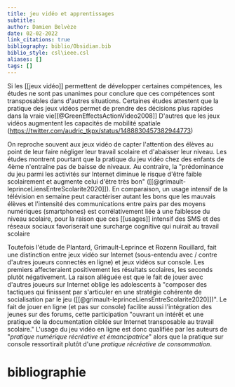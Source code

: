 ```yaml
---
title: jeu vidéo et apprentissages
subtitle:
author: Damien Belvèze
date: 02-02-2022
link_citations: true
bibliography: biblio/Obsidian.bib
biblio_style: csl\ieee.csl
aliases: []
tags: []
---
```




Si les [[jeux vidéo]] permettent de développer certaines compétences, les études ne sont pas unanimes pour conclure que ces compétences sont transposables dans d'autres situations. Certaines études attestent que la pratique des jeux vidéos permet de prendre des décisions plus rapides dans la vraie vie[[@GreenEffectsActionVideo2008]]
D'autres que les jeux vidéos augmentent les capacités de mobilité spatiale (https://twitter.com/audric_tkpx/status/1488830457382944773)

On reproche souvent aux jeux vidéo de capter l'attention des élèves au point de leur faire négliger leur travail scolaire et d'abaisser leur niveau. Les études montrent pourtant que la pratique du jeu vidéo chez des enfants de 4ème n'entraîne pas de baisse de niveaux. Au contraire, la "prédominance du jeu parmi les activités sur Internet diminue le risque d'être faible scolairement et augmente celui d'être très bon" ([[@grimault-leprinceLiensEntreScolarite2020]]). En comparaison, un usage intensif de la télévision en semaine peut caractériser autant les bons que les mauvais élèves et l'intensité des communications entre pairs par des moyens numériques (smartphones) est corrélativement liée à une faiblesse du niveau scolaire, pour la raison que ces [[usages]] intensif des SMS et des réseaux sociaux favoriserait une surcharge cognitive qui nuirait au travail scolaire

Toutefois l'étude de Plantard, Grimault-Leprince et Rozenn Rouillard, fait une distinction entre jeux vidéo sur Internet (sous-entendu avec / contre d'autres joueurs connectés en ligne) et jeux vidéos sur console. Les premiers affecteraient positivement les résultats scolaires, les seconds plutôt négativement. La raison alléguée est que le fait de jouer avec d'autres joueurs sur Internet oblige les adolescents à "composer des tactiques qui finissent par s'articuler en une stratégie cohérente de socialisation par le jeu ([[@grimault-leprinceLiensEntreScolarite2020]])". 
Le fait de jouer en ligne (et pas sur console) facilite aussi l'intégration des jeunes sur des forums, cette participation "ouvrant un intérêt et une pratique de la documentation ciblée sur Internet transposable au travail scolaire." L'usage du jeu vidéo en ligne est donc qualifiée par les auteurs de "*pratique numérique récréative et émancipatrice*" alors que la pratique sur console ressortirait plutôt d'une *pratique récréative de consommation*.












# bibliographie

